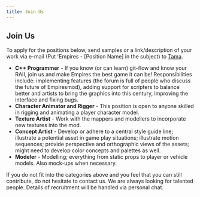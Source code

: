 ```yaml
---
title: Join Us
---
```


## Join Us

To apply for the positions below, send samples or a link/description of your work via e-mail (Put 'Empires - [Position Name] in the subject) to [Tama](mailto:t.mcglinn@gmail.com?subject=Inquiry%20regarding%20Open%20Position%20in%20Empires).

* **C++ Programmer** - If you know (or can learn) git-flow and know your RAII, join us and make Empires the best game it can be! Responsibilities include: implementing features (the forum is full of people who discuss the future of Empiresmod), adding support for scripters to balance better and artists to bring the graphics into this century, improving the interface and fixing bugs.
* **Character Animator and Rigger** - This position is open to anyone skilled in rigging and animating a player character model.
* **Texture Artist** - Work with the mappers and modellers to incorporate new textures into the mod.
* **Concept Artist** - Develop or adhere to a central style guide line; illustrate a potential asset in game play situations; illustrate motion sequences; provide perspective and orthographic views of the assets; might need to develop color concepts and palettes as well.
* **Modeler** - Modelling; everything from static props to player or vehicle models. Also mock-ups when necessary.

If you do not fit into the categories above and you feel that you can still contribute, do not hesitate to contact us. 
We are always looking for talented people. 
Details of recruitment will be handled via personal chat.